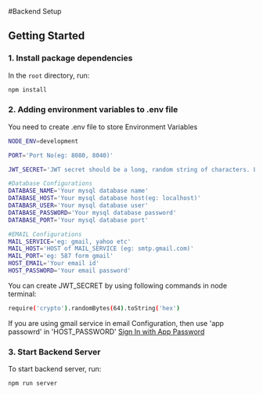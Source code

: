 #Backend Setup


## Getting Started


### 1. Install package dependencies

In the `root` directory, run:

```bash
npm install
```

### 2. Adding environment variables to .env file

You need to create .env file to store Environment Variables

```bash
NODE_ENV=development

PORT='Port No(eg: 8080, 8040)'

JWT_SECRET='JWT secret should be a long, random string of characters. Longer secrets are generally more secure than shorter ones. '

#Database Configurations
DATABASE_NAME='Your mysql database name'
DATABASE_HOST='Your mysql database host(eg: localhost)'
DATABASR_USER='Your mysql database user'
DATABASE_PASSWORD='Your mysql database password'
DATABASE_PORT='Your mysql database port'

#EMAIL Configurations
MAIL_SERVICE='eg: gmail, yahoo etc'
MAIL_HOST='HOST of MAIL_SERVICE (eg: smtp.gmail.com)'
MAIL_PORT='eg: 587 form gmail'
HOST_EMAIL='Your email id'
HOST_PASSWORD='Your email password'
```

You can create JWT_SECRET by using following commands in node terminal:

```bash
require('crypto').randomBytes(64).toString('hex')
```

If you are using gmail service in email Configuration, then use 'app passowrd' in 'HOST_PASSWORD'
[Sign In with App Password](https://support.google.com/accounts/answer/185833?hl=en)

### 3. Start Backend Server

To start backend server, run: 

```bash
npm run server
```